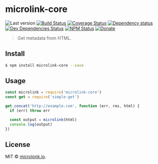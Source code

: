 # microlink-core

![Last version](https://img.shields.io/github/tag/microlinkhq/microlink-core.svg?style=flat-square)
[![Build Status](https://img.shields.io/travis/microlinkhq/microlink-core/master.svg?style=flat-square)](https://travis-ci.org/microlinkhq/microlink-core)
[![Coverage Status](https://img.shields.io/coveralls/microlinkhq/microlink-core.svg?style=flat-square)](https://coveralls.io/github/microlinkhq/microlink-core)
[![Dependency status](https://img.shields.io/david/microlinkhq/microlink-core.svg?style=flat-square)](https://david-dm.org/microlinkhq/microlink-core)
[![Dev Dependencies Status](https://img.shields.io/david/dev/microlinkhq/microlink-core.svg?style=flat-square)](https://david-dm.org/microlinkhq/microlink-core#info=devDependencies)
[![NPM Status](https://img.shields.io/npm/dm/microlink-core.svg?style=flat-square)](https://www.npmjs.org/package/microlink-core)
[![Donate](https://img.shields.io/badge/donate-paypal-blue.svg?style=flat-square)](https://paypal.me/microlinkhq)

> Get metadata from HTML.

## Install

```bash
$ npm install microlink-core --save
```

## Usage

```js
const microlink = require('microlink-core')
const get = require('simple-get')

get.concat('http://example.com', function (err, res, html) {
  if (err) throw err

  const output = microlink(html)
  console.log(output)
})
```
## License

MIT © [microlonk.io](https://github.com/microlinkhq).
